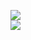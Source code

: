 [![](https://img.shields.io/badge/Made%20With-Github%20Spray-lightgrey.svg?style=for-the-badge&logo=github)](https://github.com/Annihil/github-spray#2812)  
[![](https://i.imgur.com/2DrTn0Z.gif)](https://github.com/Annihil/github-spray)